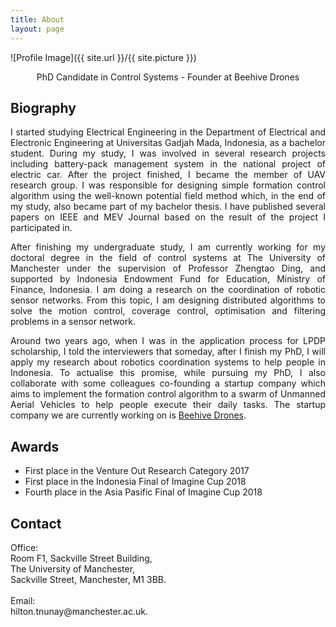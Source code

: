 ```yaml
---
title: About
layout: page
---
```

![Profile Image]({{ site.url }}/{{ site.picture }})
<p align="center"> PhD Candidate in Control Systems - Founder at Beehive Drones</p>

## Biography

<p align="justify">I started studying Electrical Engineering in the Department of Electrical and Electronic Engineering at
Universitas Gadjah Mada, Indonesia, as a bachelor student. During my study, I was involved in several research projects including battery-pack management system in the national project of electric car. After the project finished, I became the member of UAV research group. I was responsible for designing simple formation control algorithm using the well-known potential field method which, in the end of my study, also became part of my bachelor thesis. I have published several papers on IEEE and MEV Journal based on the result of the project I participated in.
</p>

<p align="justify">After finishing my undergraduate study, I am currently working for my doctoral degree in the field of control systems at The University of Manchester under the supervision of Professor Zhengtao Ding, and supported by Indonesia Endowment Fund for Education, Ministry of Finance, Indonesia. I am doing a research on the coordination of robotic sensor networks. From this topic, I am designing distributed algorithms to solve the motion control, coverage control, optimisation and filtering problems in a sensor network.</p>

<p align="justify">Around two years ago, when I was in the application process for LPDP scholarship, I told the interviewers that someday, after I finish my PhD, I will apply my research about robotics coordination systems to help people in Indonesia. To actualise this promise, while pursuing my PhD, I also collaborate with some colleagues co-founding a startup company which aims to implement the formation control algorithm to a swarm of Unmanned Aerial Vehicles to help people execute their daily tasks. The startup company we are currently working on is <a href="http://www.bvdrones.com/">Beehive Drones</a>.</p>

## Awards

<ul class="awards">
	<li>First place in the Venture Out Research Category 2017</li>
	<li>First place in the Indonesia Final of Imagine Cup 2018</li>
	<li>Fourth place in the Asia Pasific Final of Imagine Cup 2018</li>
</ul>

## Contact
<p>Office:<br>
Room F1, Sackville Street Building,<br>
The University of Manchester,<br>
Sackville Street, Manchester, M1 3BB.<br>
<br>
Email: <br>
hilton.tnunay@manchester.ac.uk.
</p>